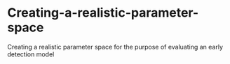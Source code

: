 # Creating-a-realistic-parameter-space
Creating a realistic parameter space for the purpose of evaluating an early detection model
